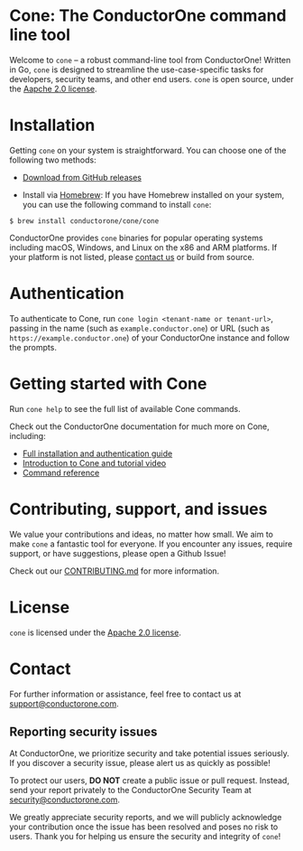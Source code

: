 # Cone: The ConductorOne command line tool

Welcome to `cone` – a robust command-line tool from ConductorOne! Written in Go, `cone` is designed to streamline the use-case-specific tasks for developers, security teams, and other end users. `cone` is open source, under the [Aapche 2.0 license](./LICENSE).

# Installation

Getting `cone` on your system is straightforward. You can choose one of the following two methods:

- [Download from GitHub releases](https://github.com/ConductorOne/cone/releases)

- Install via [Homebrew](https://brew.sh/): If you have Homebrew installed on your system, you can use the following command to install `cone`:

```shell
$ brew install conductorone/cone/cone
```

ConductorOne provides `cone` binaries for popular operating systems including macOS, Windows, and Linux on the x86 and ARM platforms. If your platform is not listed, please [contact us](mailto:support@conductorone.com) or build from source.

# Authentication

To authenticate to Cone, run `cone login <tenant-name or tenant-url>`, passing in the name (such as `example.conductor.one`) or URL (such as `https://example.conductor.one`) of your ConductorOne instance and follow the prompts. 

# Getting started with Cone

Run `cone help` to see the full list of available Cone commands. 

Check out the ConductorOne documentation for much more on Cone, including:

- [Full installation and authentication guide](https://www.conductorone.com/docs/product/cli/install)
- [Introduction to Cone and tutorial video](https://www.conductorone.com/docs/product/cli/intro)
- [Command reference](https://www.conductorone.com/docs/product/cli/commands)

# Contributing, support, and issues

We value your contributions and ideas, no matter how small. We aim to make `cone` a fantastic tool for everyone. If you encounter any issues, require support, or have suggestions, please open a Github Issue!

Check out our [CONTRIBUTING.md](https://github.com/ConductorOne/baton/blob/main/CONTRIBUTING.md) for more information.

# License

`cone` is licensed under the [Apache 2.0 license](./LICENSE).

# Contact

For further information or assistance, feel free to contact us at [support@conductorone.com](mailto:support@conductorone.com).

## Reporting security issues

At ConductorOne, we prioritize security and take potential issues seriously. If you discover a security issue, please alert us as quickly as possible!

To protect our users, **DO NOT** create a public issue or pull request. Instead, send your report privately to the ConductorOne Security Team at [security@conductorone.com](mailto:security@conductorone.com).

We greatly appreciate security reports, and we will publicly acknowledge your contribution once the issue has been resolved and poses no risk to users. Thank you for helping us ensure the security and integrity of `cone`!
